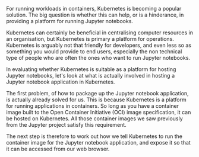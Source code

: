 For running workloads in containers, Kubernetes is becoming a popular solution. The big question is whether this can help, or is a hinderance, in providing a platform for running Jupyter notebooks.

Kubernetes can certainly be beneficial in centralising computer resources in an organisation, but Kubernetes is primary a platform for operations. Kubernetes is arguably not that friendly for developers, and even less so as something you would provide to end users, especially the non technical type of people who are often the ones who want to run Jupyter notebooks.

In evaluating whether Kubernetes is suitable as a platform for hosting Jupyter notebooks, let's look at what is actually involved in hosting a Jupyter notebook application in Kubernetes.

The first problem, of how to package up the Jupyter notebook application, is actually already solved for us. This is because Kubernetes is a platform for running applications in containers. So long as you have a container image built to the Open Container Initiative (OCI) image specification, it can be hosted on Kubernetes. All those container images we saw previously from the Jupyter project satisfy this requirement.

The next step is therefore to work out how we tell Kubernetes to run the container image for the Jupyter notebook application, and expose it so that it can be accessed from our web browser. 
